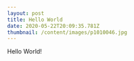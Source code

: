 ```yaml
---
layout: post
title: Hello World
date: 2020-05-22T20:09:35.781Z
thumbnail: /content/images/p1010046.jpg
---
```

Hello World!